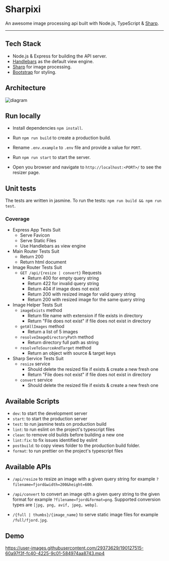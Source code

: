 # Sharpixi

An awesome image processing api built with Node.js, TypeScript & [Sharp](https://sharp.pixelplumbing.com/).

---

## Tech Stack

- Node.js & Express for building the API server.
- [Handlebars](https://handlebarsjs.com/) as the default view engine.
- [Sharp](https://sharp.pixelplumbing.com/) for image processing.
- [Bootstrap](https://getbootstrap.com/) for styling.

## Architecture

![diagram](https://user-images.githubusercontent.com/29373629/190209541-58dbb03b-955a-457e-99e5-983fbe288120.jpg)

## Run locally

- Install dependencies `npm install`.

- Run `npm run build` to create a production build.

- Rename `.env.example` to `.env` file and provide a value for `PORT`.

- Run `npm run start` to start the server.

- Open you browser and navigate to `http://localhost:<PORT>/` to see the resizer page.

## Unit tests

The tests are written in jasmine. To run the tests: `npm run build && npm run test`.

### Coverage

- Express App Tests Suit
  - Serve Favicon
  - Serve Static Files
  - Use Handlebars as view engine
- Main Router Tests Suit
  - Return 200
  - Return html document
- Image Router Tests Suit
  - `GET /api/{resize | convert}` Requests
    - Return 400 for empty query string
    - Return 422 for invalid query string
    - Return 404 if image does not exist
    - Return 200 with resized image for valid query string
    - Return 200 with resized image for the same query string
- Image Helper Tests Suit
  - `imageExists` method
    - Return file name with extension if file exists in directory
    - Return "File does not exist" if file does not exist in directory
  - `getAllImages` method
    - Return a list of 5 images
  - `resolveImageDirectoryPath` method
    - Return directory full path as string
  - `resolveToSourceAndTarget` method
    - Return an object with source & target keys
- Sharp Service Tests Suit
  - `resize` service
    - Should delete the resized file if exists & create a new fresh one
    - Return "File does not exist" if file does not exist in directory
  - `convert` service
    - Should delete the resized file if exists & create a new fresh one

## Available Scripts

- `dev`: to start the development server
- `start`: to start the production server
- `test`: to run jasmine tests on production build
- `lint`: to run eslint on the project's typescript files
- `clean`: to remove old builds before building a new one
- `lint:fix`: to fix issues identified by eslint
- `postbuild`: to copy views folder to the production build folder.
- `format`: to run prettier on the project's typescript files

## Available APIs

- `/api/resize` to resize an image with a given query string for example `?filename=fjord&width=200&height=600`.

- `/api/convert` to convert an image qith a given query string to the given format for example
  `?filename=fjord&format=png`. Supported conversion types are `[jpg, png, avif, jpeg, webp]`.

- `/{full | thumbs}/{image_name}` to serve static image files for example `/full/fjord.jpg`.

## Demo

https://user-images.githubusercontent.com/29373629/190127515-60a97f3f-fc40-4225-9c01-584974aa8743.mp4
